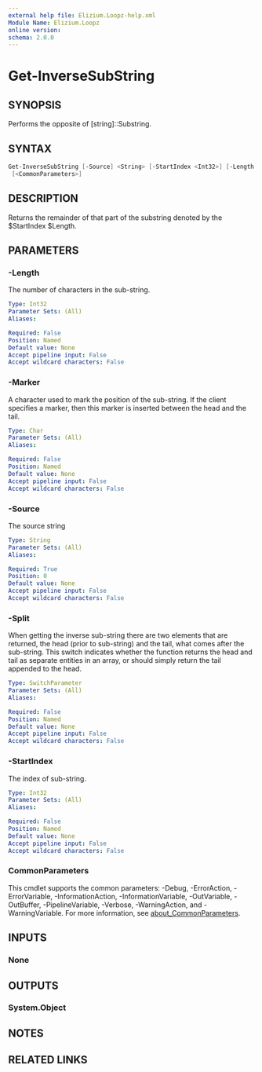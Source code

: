 ```yaml
---
external help file: Elizium.Loopz-help.xml
Module Name: Elizium.Loopz
online version:
schema: 2.0.0
---
```


# Get-InverseSubString

## SYNOPSIS

Performs the opposite of [string]::Substring.

## SYNTAX

```powershell
Get-InverseSubString [-Source] <String> [-StartIndex <Int32>] [-Length <Int32>] [-Split] [-Marker <Char>]
 [<CommonParameters>]
```

## DESCRIPTION

Returns the remainder of that part of the substring denoted by the $StartIndex
$Length.

## PARAMETERS

### -Length

The number of characters in the sub-string.

```yaml
Type: Int32
Parameter Sets: (All)
Aliases:

Required: False
Position: Named
Default value: None
Accept pipeline input: False
Accept wildcard characters: False
```

### -Marker

A character used to mark the position of the sub-string. If the client specifies
a marker, then this marker is inserted between the head and the tail.

```yaml
Type: Char
Parameter Sets: (All)
Aliases:

Required: False
Position: Named
Default value: None
Accept pipeline input: False
Accept wildcard characters: False
```

### -Source

The source string

```yaml
Type: String
Parameter Sets: (All)
Aliases:

Required: True
Position: 0
Default value: None
Accept pipeline input: False
Accept wildcard characters: False
```

### -Split

When getting the inverse sub-string there are two elements that are returned,
the head (prior to sub-string) and the tail, what comes after the sub-string.
This switch indicates whether the function returns the head and tail as separate
entities in an array, or should simply return the tail appended to the head.

```yaml
Type: SwitchParameter
Parameter Sets: (All)
Aliases:

Required: False
Position: Named
Default value: None
Accept pipeline input: False
Accept wildcard characters: False
```

### -StartIndex

The index of sub-string.

```yaml
Type: Int32
Parameter Sets: (All)
Aliases:

Required: False
Position: Named
Default value: None
Accept pipeline input: False
Accept wildcard characters: False
```

### CommonParameters

This cmdlet supports the common parameters: -Debug, -ErrorAction, -ErrorVariable, -InformationAction, -InformationVariable, -OutVariable, -OutBuffer, -PipelineVariable, -Verbose, -WarningAction, and -WarningVariable. For more information, see [about_CommonParameters](http://go.microsoft.com/fwlink/?LinkID=113216).

## INPUTS

### None

## OUTPUTS

### System.Object

## NOTES

## RELATED LINKS
